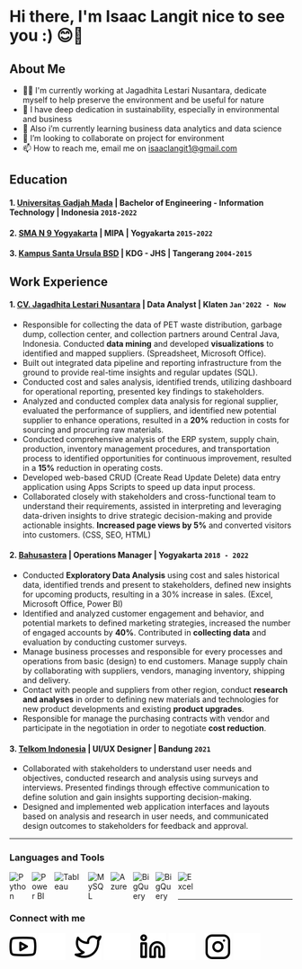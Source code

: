 # Hi there, I'm Isaac Langit nice to see you :) 😊👋

## About Me
- 🧘‍♂️ I'm currently working at Jagadhita Lestari Nusantara, dedicate myself to help preserve the environment and be useful for nature
- 🌱 I have deep dedication in sustainability, especially in environmental and business 
- 👀 Also i’m currently learning business data analytics and data science
- 💞️ I’m looking to collaborate on project for environment
- 📫 How to reach me, email me on isaaclangit1@gmail.com

## Education
#### 1. [Universitas Gadjah Mada](https://www.ugm.ac.id) | Bachelor of Engineering - Information Technology | Indonesia `2018-2022`
#### 2. [SMA N 9 Yogyakarta](https://www.sma9jogja.sch.id) | MIPA | Yogyakarta `2015-2022`
#### 3. [Kampus Santa Ursula BSD](https://www.sanurbsd-tng.sch.id) | KDG - JHS | Tangerang `2004-2015`

## Work Experience
#### 1. [CV. Jagadhita Lestari Nusantara](https://polyasta.com) | Data Analyst | Klaten `Jan'2022 - Now`
   - Responsible for collecting the data of PET waste distribution, garbage dump, collection center, and collection partners around Central Java, Indonesia. Conducted **data mining** and developed **visualizations** to identified and mapped suppliers. (Spreadsheet, Microsoft Office).
   - Built out integrated data pipeline and reporting infrastructure from the ground to provide real-time insights and regular updates (SQL).
   - Conducted cost and sales analysis, identified trends, utilizing dashboard for operational reporting, presented key findings to stakeholders.
   - Analyzed and conducted complex data analysis for regional supplier, evaluated the performance of suppliers, and identified new potential supplier to enhance operations, resulted in a **20%** reduction in costs for sourcing and procuring raw materials.
   - Conducted comprehensive analysis of the ERP system, supply chain, production, inventory management procedures, and transportation process to identified opportunities for continuous improvement, resulted in a **15%** reduction in operating costs.
   - Developed web-based CRUD (Create Read Update Delete) data entry application using Apps Scripts to speed up data input process.
   - Collaborated closely with stakeholders and cross-functional team to understand their requirements, assisted in interpreting and leveraging data-driven insights to drive strategic decision-making and provide actionable insights.
**Increased page views by 5%** and converted visitors into customers. (CSS, SEO, HTML)
#### 2. [Bahusastera](https://instagram.com/bahusastera) | Operations Manager | Yogyakarta `2018 - 2022`
   - Conducted **Exploratory Data Analysis** using cost and sales historical data, identified trends and present to stakeholders, defined new insights for upcoming products, resulting in a 30% increase in sales. (Excel, Microsoft Office, Power BI)
   - Identified and analyzed customer engagement and behavior, and potential markets to defined marketing strategies, increased the number of engaged accounts by **40%**. Contributed in **collecting data** and evaluation by conducting customer surveys.
   - Manage business processes and responsible for every processes and operations from basic (design) to end customers. Manage supply chain by collaborating with suppliers, vendors, managing inventory, shipping and delivery.
   - Contact with people and suppliers from other region, conduct **research and analyses** in order to defining new materials and technologies for new product developments and existing **product upgrades**.
   - Responsible for manage the purchasing contracts with vendor and participate in the negotiation in order to negotiate **cost reduction**.
#### 3. [Telkom Indonesia](https://telkom.co.id) | UI/UX Designer | Bandung `2021`
   - Collaborated with stakeholders to understand user needs and objectives, conducted research and analysis using surveys and interviews. Presented findings through effective communication to define solution and gain insights supporting decision-making.
   - Designed and implemented web application interfaces and layouts based on analysis and research in user needs, and communicated design outcomes to stakeholders for feedback and approval.

---

### Languages and Tools

<img align="left" alt="Python" width="30px" src="https://upload.wikimedia.org/wikipedia/commons/thumb/c/c3/Python-logo-notext.svg/110px-Python-logo-notext.svg.png?20100317150552" style="padding-right:10px;" />
<img align="left" alt="Power BI" width="30px" src="https://powerbi.microsoft.com/pictures/application-logos/svg/powerbi.svg" style="padding-right:10px;" />
<img align="left" alt="Tableau" width="50px" src="https://logos-world.net/wp-content/uploads/2021/10/Tableau-Symbol.png" style="padding-right:10px;" />
<img align="left" alt="MySQL" width="30px" src="https://cdn.jsdelivr.net/gh/devicons/devicon/icons/mysql/mysql-original.svg" style="padding-right:10px;" />
<img align="left" alt="Azure" width="30px" src="https://upload.wikimedia.org/wikipedia/commons/f/fa/Microsoft_Azure.svg" style="padding-right:10px;" />
<img align="left" alt="BigQuery" width="30px" src="https://cdn.worldvectorlogo.com/logos/google-bigquery-logo-1.svg" style="padding-right:10px;" />
<img align="left" alt="BigQuery" width="30px" src="https://upload.wikimedia.org/wikipedia/commons/thumb/3/38/Jupyter_logo.svg/1200px-Jupyter_logo.svg.png" style="padding-right:10px;" />
<img align="left" alt="Excel" width="30px" src="https://is2-ssl.mzstatic.com/image/thumb/Purple126/v4/a8/fd/5a/a8fd5a84-c6f1-355f-3b9f-6e86598efaa3/XCEL.png/1200x630bb.png" style="padding-right:10px;" />

<br />
<br />

---
### Connect with me

[![website](./img/youtube-light.svg)](https://www.youtube.com/isaaclangit#gh-light-mode-only)
[![website](./img/youtube-dark.svg)](https://www.youtube.com/isaaclangit#gh-dark-mode-only)
&nbsp;&nbsp;
[![website](./img/twitter-light.svg)](https://twitter.com/sakskyy#gh-light-mode-only)
[![website](./img/twitter-dark.svg)](https://twitter.com/sakskyy#gh-dark-mode-only)
&nbsp;&nbsp;
[![website](./img/linkedin-light.svg)](https://www.linkedin.com/in/isaaclangit#gh-light-mode-only)
[![website](./img/linkedin-dark.svg)](https://www.linkedin.com/in/isaaclangit#gh-dark-mode-only)
&nbsp;&nbsp;
[![website](./img/instagram-light.svg)](https://instagram.com/isaaclangit#gh-light-mode-only)
[![website](./img/instagram-dark.svg)](https://instagram.com/isaaclangit#gh-dark-mode-only)
<!---
isaaclangit/isaaclangit is a ✨ special ✨ repository because its `README.md` (this file) appears on your GitHub profile.
You can click the Preview link to take a look at your changes.
--->
